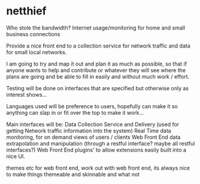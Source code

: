 netthief
========

Who stole the bandwidth? Internet usage/monitoring for home and small business connections

Provide a nice front end to a collection service for network traffic and data for small local networks.

I am going to try and map it out and plan it as much as possible, so that if anyone wants to help and contribute or whatever
they will see where the plans are going and be able to fill in easily and without much work / effort.

Testing will be done on interfaces that are specified but otherwise only as interest shows...

Languages used will be preference to users, hopefully can make it so anything can slap in or fit over the top to make it work...



Main interfaces will be:
  Data Collection Service and Delivery (used for getting Network traffic information into the system)
  Real Time data monitoring, for on demand views of users / clients
  Web Front End data extrapolation and manipulation (through a restful interface? maybe all restful interfaces?)
  Web Front End plugins' to allow extensions easily built into a nice UI.
  
  themes etc for web front end, work out with web front end, its always nice to make things themeable and skinnable and what not